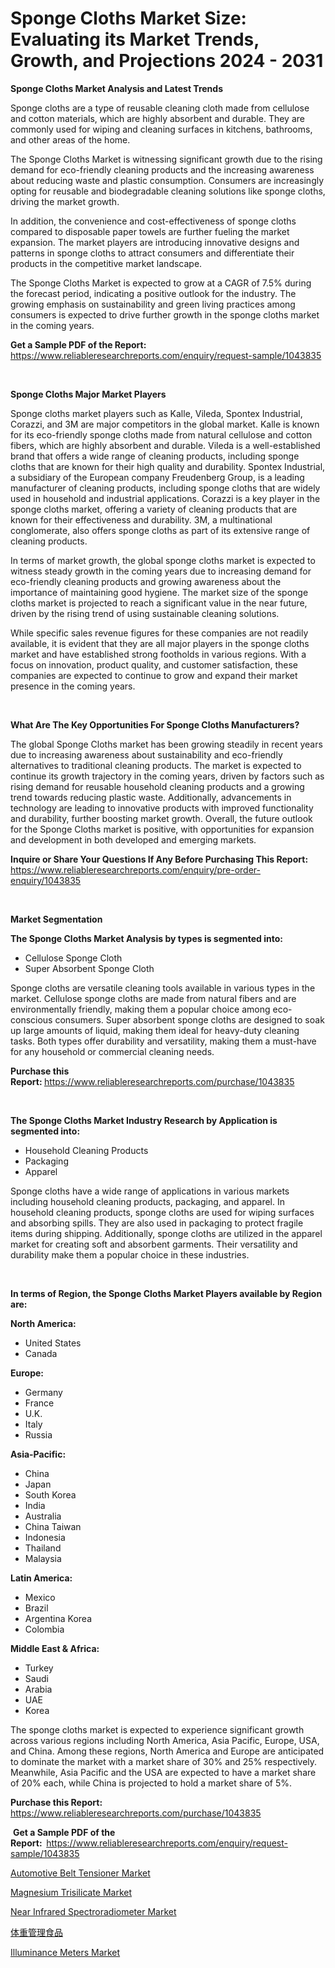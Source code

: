 <p><h1>Sponge Cloths Market Size: Evaluating its Market Trends, Growth, and Projections 2024 - 2031</h1></p><p><strong>Sponge Cloths Market Analysis and Latest Trends</strong></p>
<p><p>Sponge cloths are a type of reusable cleaning cloth made from cellulose and cotton materials, which are highly absorbent and durable. They are commonly used for wiping and cleaning surfaces in kitchens, bathrooms, and other areas of the home.</p><p>The Sponge Cloths Market is witnessing significant growth due to the rising demand for eco-friendly cleaning products and the increasing awareness about reducing waste and plastic consumption. Consumers are increasingly opting for reusable and biodegradable cleaning solutions like sponge cloths, driving the market growth.</p><p>In addition, the convenience and cost-effectiveness of sponge cloths compared to disposable paper towels are further fueling the market expansion. The market players are introducing innovative designs and patterns in sponge cloths to attract consumers and differentiate their products in the competitive market landscape.</p><p>The Sponge Cloths Market is expected to grow at a CAGR of 7.5% during the forecast period, indicating a positive outlook for the industry. The growing emphasis on sustainability and green living practices among consumers is expected to drive further growth in the sponge cloths market in the coming years.</p></p>
<p><strong>Get a Sample PDF of the Report:&nbsp;</strong> <a href="https://www.reliableresearchreports.com/enquiry/request-sample/1043835">https://www.reliableresearchreports.com/enquiry/request-sample/1043835</a></p>
<p>&nbsp;</p>
<p><strong>Sponge Cloths Major Market Players</strong></p>
<p><p>Sponge cloths market players such as Kalle, Vileda, Spontex Industrial, Corazzi, and 3M are major competitors in the global market. Kalle is known for its eco-friendly sponge cloths made from natural cellulose and cotton fibers, which are highly absorbent and durable. Vileda is a well-established brand that offers a wide range of cleaning products, including sponge cloths that are known for their high quality and durability. Spontex Industrial, a subsidiary of the European company Freudenberg Group, is a leading manufacturer of cleaning products, including sponge cloths that are widely used in household and industrial applications. Corazzi is a key player in the sponge cloths market, offering a variety of cleaning products that are known for their effectiveness and durability. 3M, a multinational conglomerate, also offers sponge cloths as part of its extensive range of cleaning products.</p><p>In terms of market growth, the global sponge cloths market is expected to witness steady growth in the coming years due to increasing demand for eco-friendly cleaning products and growing awareness about the importance of maintaining good hygiene. The market size of the sponge cloths market is projected to reach a significant value in the near future, driven by the rising trend of using sustainable cleaning solutions.</p><p>While specific sales revenue figures for these companies are not readily available, it is evident that they are all major players in the sponge cloths market and have established strong footholds in various regions. With a focus on innovation, product quality, and customer satisfaction, these companies are expected to continue to grow and expand their market presence in the coming years.</p></p>
<p>&nbsp;</p>
<p><strong>What Are The Key Opportunities For Sponge Cloths Manufacturers?</strong></p>
<p><p>The global Sponge Cloths market has been growing steadily in recent years due to increasing awareness about sustainability and eco-friendly alternatives to traditional cleaning products. The market is expected to continue its growth trajectory in the coming years, driven by factors such as rising demand for reusable household cleaning products and a growing trend towards reducing plastic waste. Additionally, advancements in technology are leading to innovative products with improved functionality and durability, further boosting market growth. Overall, the future outlook for the Sponge Cloths market is positive, with opportunities for expansion and development in both developed and emerging markets.</p></p>
<p><strong>Inquire or Share Your Questions If Any Before Purchasing This Report:</strong> <a href="https://www.reliableresearchreports.com/enquiry/pre-order-enquiry/1043835">https://www.reliableresearchreports.com/enquiry/pre-order-enquiry/1043835</a></p>
<p>&nbsp;</p>
<p><strong>Market Segmentation</strong></p>
<p><strong>The Sponge Cloths Market Analysis by types is segmented into:</strong></p>
<p><ul><li>Cellulose Sponge Cloth</li><li>Super Absorbent Sponge Cloth</li></ul></p>
<p><p>Sponge cloths are versatile cleaning tools available in various types in the market. Cellulose sponge cloths are made from natural fibers and are environmentally friendly, making them a popular choice among eco-conscious consumers. Super absorbent sponge cloths are designed to soak up large amounts of liquid, making them ideal for heavy-duty cleaning tasks. Both types offer durability and versatility, making them a must-have for any household or commercial cleaning needs.</p></p>
<p><strong>Purchase this Report:&nbsp;</strong><a href="https://www.reliableresearchreports.com/purchase/1043835">https://www.reliableresearchreports.com/purchase/1043835</a></p>
<p>&nbsp;</p>
<p><strong>The Sponge Cloths Market Industry Research by Application is segmented into:</strong></p>
<p><ul><li>Household Cleaning Products</li><li>Packaging</li><li>Apparel</li></ul></p>
<p><p>Sponge cloths have a wide range of applications in various markets including household cleaning products, packaging, and apparel. In household cleaning products, sponge cloths are used for wiping surfaces and absorbing spills. They are also used in packaging to protect fragile items during shipping. Additionally, sponge cloths are utilized in the apparel market for creating soft and absorbent garments. Their versatility and durability make them a popular choice in these industries.</p></p>
<p>&nbsp;</p>
<p><strong>In terms of Region, the Sponge Cloths Market Players available by Region are:</strong></p>
<p>
    <p> <strong> North America: </strong>
        <ul>
            <li>United States</li>
            <li>Canada</li>
        </ul>
        </p> 
    <p> <strong> Europe: </strong>
        <ul>
            <li>Germany</li>
            <li>France</li>
            <li>U.K.</li>
            <li>Italy</li>
            <li>Russia</li>
        </ul>
        </p> 
    <p> <strong> Asia-Pacific: </strong>
        <ul>
            <li>China</li>
            <li>Japan</li>
            <li>South Korea</li>
            <li>India</li>
            <li>Australia</li>
            <li>China Taiwan</li>
            <li>Indonesia</li>
            <li>Thailand</li>
            <li>Malaysia</li>
        </ul>
        </p> 
    <p> <strong> Latin America: </strong>
        <ul>
            <li>Mexico</li>
            <li>Brazil</li>
            <li>Argentina Korea</li>
            <li>Colombia</li>
        </ul>
        </p> 
    <p> <strong> Middle East & Africa: </strong>
        <ul>
            <li>Turkey</li>
            <li>Saudi</li>
            <li>Arabia</li>
            <li>UAE</li>
            <li>Korea</li>
        </ul>
    </p>
    </p>
<p><p>The sponge cloths market is expected to experience significant growth across various regions including North America, Asia Pacific, Europe, USA, and China. Among these regions, North America and Europe are anticipated to dominate the market with a market share of 30% and 25% respectively. Meanwhile, Asia Pacific and the USA are expected to have a market share of 20% each, while China is projected to hold a market share of 5%.</p></p>
<p><strong>Purchase this Report: </strong><a href="https://www.reliableresearchreports.com/purchase/1043835">https://www.reliableresearchreports.com/purchase/1043835</a></p>
<p>&nbsp;<strong>Get a Sample PDF of the Report:&nbsp;&nbsp;</strong><a href="https://www.reliableresearchreports.com/enquiry/request-sample/1043835">https://www.reliableresearchreports.com/enquiry/request-sample/1043835</a></p>
<p><strong></strong></p>
<p><p><a href="https://view.publitas.com/reportprime-1/automotive-belt-tensioner-market-analysis-examines-its-scope-on-growth-opportunities-and-forecasted-trends-spanning-from-2024-to-2031/">Automotive Belt Tensioner Market</a></p><p><a href="https://view.publitas.com/reportprime-1/magnesium-trisilicate-market-challenges-opportunities-and-growth-drivers-and-major-market-players-forecasted-for-period-from-2024-2031/">Magnesium Trisilicate Market</a></p><p><a href="https://picayune-night-cbd.notion.site/Near-Infrared-Spectroradiometer-Market-Research-Report-Unlocks-Analysis-on-the-Market-Financial-Stat-9e36616d0aae4beb8061f45a40590621">Near Infrared Spectroradiometer Market</a></p><p><a href="https://medium.com/@reliezer65/%E9%87%8D%E9%87%8F%E7%AE%A1%E7%90%86%E3%83%95%E3%83%BC%E3%83%89%E5%B8%82%E5%A0%B4%E3%81%AE%E3%82%B7%E3%82%A7%E3%82%A2%E3%81%AE%E9%80%B2%E5%8C%96%E3%81%A8%E5%B8%82%E5%A0%B4%E6%88%90%E9%95%B7%E3%81%AE%E3%83%88%E3%83%AC%E3%83%B3%E3%83%892024%E5%B9%B4%E3%81%8B%E3%82%892031%E5%B9%B4%E3%81%BE%E3%81%A7-db3d74b68cd3">体重管理食品</a></p><p><a href="https://funky-papaya-cf4.notion.site/Illuminance-Meters-Market-Provides-a-Comprehensive-Analysis-Including-a-Macro-Overview-of-the-Market-ce96ab94f96f417ea96845ed8fafa376">Illuminance Meters Market</a></p></p>